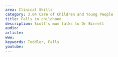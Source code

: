 ```yaml
---
area: Clinical Skills
category: 3.04 Care of Children and Young People
title: Falls in childhood
description: Scott’s mum talks to Dr Birrell
audio: 
article: 
www: 
keywords: Toddler, Falls
youtube:
--- 
```

